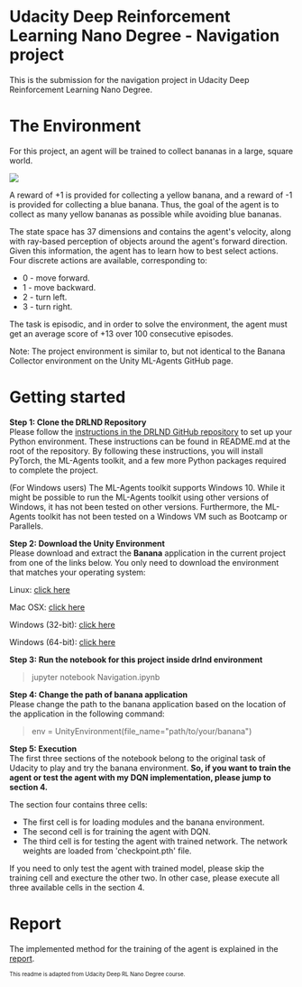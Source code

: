 # Udacity Deep Reinforcement Learning Nano Degree - Navigation project
This is the submission for the navigation project in Udacity Deep Reinforcement Learning Nano Degree.

# The Environment
For this project, an agent will be trained to collect bananas in a large, square world.

![](Resource/banana.gif)

A reward of +1 is provided for collecting a yellow banana, and a reward of -1 is provided for collecting a blue banana. Thus, the goal of the agent is to collect as many yellow bananas as possible while avoiding blue bananas.

The state space has 37 dimensions and contains the agent's velocity, along with ray-based perception of objects around the agent's forward direction. Given this information, the agent has to learn how to best select actions. Four discrete actions are available, corresponding to:

- 0 - move forward.
- 1 - move backward.
- 2 - turn left.
- 3 - turn right.

The task is episodic, and in order to solve the environment, the agent must get an average score of +13 over 100 consecutive episodes.

Note: The project environment is similar to, but not identical to the Banana Collector environment on the Unity ML-Agents GitHub page.

# Getting started
**Step 1: Clone the DRLND Repository**  
Please follow the [instructions in the DRLND GitHub repository](https://github.com/udacity/deep-reinforcement-learning#dependencies) to set up your Python environment. These instructions can be found in README.md at the root of the repository. By following these instructions, you will install PyTorch, the ML-Agents toolkit, and a few more Python packages required to complete the project.

(For Windows users) The ML-Agents toolkit supports Windows 10. While it might be possible to run the ML-Agents toolkit using other versions of Windows, it has not been tested on other versions. Furthermore, the ML-Agents toolkit has not been tested on a Windows VM such as Bootcamp or Parallels.

**Step 2: Download the Unity Environment**  
Please download and extract the **Banana** application in the current project from one of the links below. You only need to download the environment that matches your operating system:

Linux: [click here](https://s3-us-west-1.amazonaws.com/udacity-drlnd/P1/Banana/Banana_Linux.zip)

Mac OSX: [click here](https://s3-us-west-1.amazonaws.com/udacity-drlnd/P1/Banana/Banana.app.zip)

Windows (32-bit): [click here](https://s3-us-west-1.amazonaws.com/udacity-drlnd/P1/Banana/Banana_Windows_x86.zip)

Windows (64-bit): [click here](https://s3-us-west-1.amazonaws.com/udacity-drlnd/P1/Banana/Banana_Windows_x86_64.zip)


**Step 3: Run the notebook for this project inside drlnd environment**  
> jupyter notebook Navigation.ipynb	

**Step 4: Change the path of banana application**  
Please change the path to the banana application based on the location of the application in the following command:
> env = UnityEnvironment(file_name="path/to/your/banana")

**Step 5: Execution**  
The first three sections of the notebook belong to the original task of Udacity to play and try the banana environment. **So, if you want to train the agent or test the agent with my DQN implementation, please jump to section 4.**

The section four contains three cells:
- The first cell is for loading modules and the banana environment.
- The second cell is for training the agent with DQN.
- The third cell is for testing the agent with trained network. The network weights are loaded from 'checkpoint.pth' file.

If you need to only test the agent with trained model, please skip the training cell and execture the other two. In other case, please execute all three available cells in the section 4.

# Report
The implemented method for the training of the agent is explained in the [report](REPORT.md).

<sub><sub>This readme is adapted from Udacity Deep RL Nano Degree course.<sub><sub>

